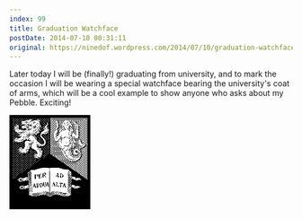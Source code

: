 ```yaml
---
index: 99
title: Graduation Watchface
postDate: 2014-07-10 00:31:11
original: https://ninedof.wordpress.com/2014/07/10/graduation-watchface/
---
```


Later today I will be (finally!) graduating from university, and to mark the occasion I will be wearing a special watchface bearing the university's coat of arms, which will be a cool example to show anyone who asks about my Pebble. Exciting!


![](/assets/media/2014/07/wpid-wp-1404952202778.png)
